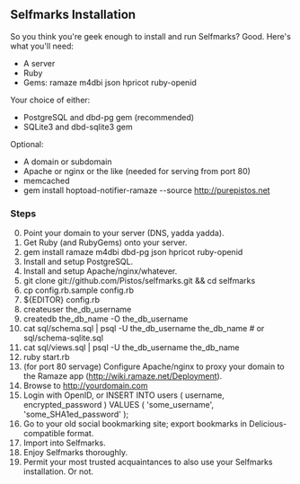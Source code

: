 ## Selfmarks Installation

So you think you're geek enough to install and run Selfmarks?  Good.
Here's what you'll need:

  * A server
  * Ruby
  * Gems: ramaze m4dbi json hpricot ruby-openid

Your choice of either:

  * PostgreSQL and dbd-pg gem (recommended)
  * SQLite3 and dbd-sqlite3 gem

Optional:

  * A domain or subdomain
  * Apache or nginx or the like (needed for serving from port 80)
  * memcached
  * gem install hoptoad-notifier-ramaze --source http://purepistos.net

### Steps

0. Point your domain to your server (DNS, yadda yadda).
0. Get Ruby (and RubyGems) onto your server.
1. gem install ramaze m4dbi dbd-pg json hpricot ruby-openid
2. Install and setup PostgreSQL.
3. Install and setup Apache/nginx/whatever.
4. git clone git://github.com/Pistos/selfmarks.git && cd selfmarks
5. cp config.rb.sample config.rb
6. ${EDITOR} config.rb
7. createuser the_db_username
8. createdb the_db_name -O the_db_username
9. cat sql/schema.sql | psql -U the_db_username the_db_name    # or sql/schema-sqlite.sql
10. cat sql/views.sql | psql -U the_db_username the_db_name
11. ruby start.rb
12. (for port 80 servage) Configure Apache/nginx to proxy your domain to the
    Ramaze app (http://wiki.ramaze.net/Deployment).
13. Browse to http://yourdomain.com
14. Login with OpenID, or
      INSERT INTO users ( username, encrypted_password )
      VALUES ( 'some_username', 'some_SHA1ed_password' );
15. Go to your old social bookmarking site; export bookmarks in Delicious-compatible format.
16. Import into Selfmarks.
17. Enjoy Selfmarks thoroughly.
18. Permit your most trusted acquaintances to also use your Selfmarks installation.  Or not.
